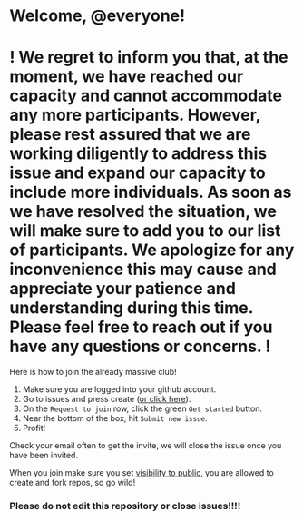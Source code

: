 # Welcome, @everyone!
# ! We regret to inform you that, at the moment, we have reached our capacity and cannot accommodate any more participants. However, please rest assured that we are working diligently to address this issue and expand our capacity to include more individuals. As soon as we have resolved the situation, we will make sure to add you to our list of participants. We apologize for any inconvenience this may cause and appreciate your patience and understanding during this time. Please feel free to reach out if you have any questions or concerns. !
Here is how to join the already massive club!

1. Make sure you are logged into your github account.
2. Go to issues and press create ([or click here](https://github.com/3v3ry0n3/request-to-join/issues/new/choose)).
3. On the `Request to join` row, click the green `Get started` button.
4. Near the bottom of the box, hit `Submit new issue`.
5. Profit!

Check your email often to get the invite, we will close the issue once you have been invited. 

When you join make sure you set [visibility to public](https://docs.github.com/en/account-and-profile/setting-up-and-managing-your-personal-account-on-github/managing-your-membership-in-organizations/publicizing-or-hiding-organization-membership), you are allowed to create and fork repos, so go wild!

### Please do not edit this repository or close issues!!!!
